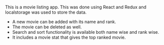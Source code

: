 This is a movie listing app. This was done using React and Redux and localstorage was used to store the data.
- A new movie can be added with its name and rank.
- The movie can be deleted as well.
-  Search and sort functionality is available both name wise and rank wise.
-  It includes a movie stat that gives the top ranked movie.
